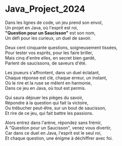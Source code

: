 # Java_Project_2024

Dans les lignes de code, un jeu prend son envol,  
Un projet en Java, où l'esprit est roi,  
**"Question pour un Saucisson"** est son nom,  
Un défi pour les curieux, un duel de savoir.

Deux cent cinquante questions, soigneusement tissées,  
Pour tester vos esprits, pour les faire briller,  
Mais cinq d'entre elles, en secret bien gardé,  
Parlent de saucissons, de saveurs d'été.

Les joueurs s'affrontent, dans un duel éclatant,  
Chaque réponse est clé, chaque erreur, un instant,  
Où le rire et la ruse se mêlent en harmonie,  
Dans ce jeu en Java, où tout est permis.

Qui saura déjouer les pièges du savoir,  
Répondre à la question qui fait la victoire,  
Ou trébucher peut-être, sur un bout de saucisson,  
Et rire de ce jeu, qui fait battre les passions.

Alors entrez dans l'arène, répondez sans frémir,  
À "Question pour un Saucisson", venez vous divertir,  
Car dans ce duel en Java, l'esprit est le seul roi,  
Et chaque question, une énigme à déchiffrer avec foi.

